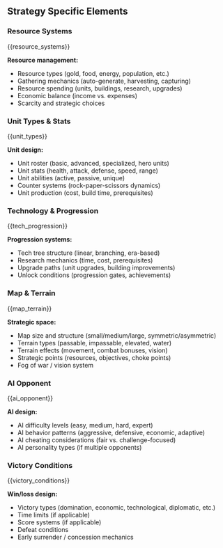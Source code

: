 ## Strategy Specific Elements

### Resource Systems

{{resource_systems}}

**Resource management:**

- Resource types (gold, food, energy, population, etc.)
- Gathering mechanics (auto-generate, harvesting, capturing)
- Resource spending (units, buildings, research, upgrades)
- Economic balance (income vs. expenses)
- Scarcity and strategic choices

### Unit Types & Stats

{{unit_types}}

**Unit design:**

- Unit roster (basic, advanced, specialized, hero units)
- Unit stats (health, attack, defense, speed, range)
- Unit abilities (active, passive, unique)
- Counter systems (rock-paper-scissors dynamics)
- Unit production (cost, build time, prerequisites)

### Technology & Progression

{{tech_progression}}

**Progression systems:**

- Tech tree structure (linear, branching, era-based)
- Research mechanics (time, cost, prerequisites)
- Upgrade paths (unit upgrades, building improvements)
- Unlock conditions (progression gates, achievements)

### Map & Terrain

{{map_terrain}}

**Strategic space:**

- Map size and structure (small/medium/large, symmetric/asymmetric)
- Terrain types (passable, impassable, elevated, water)
- Terrain effects (movement, combat bonuses, vision)
- Strategic points (resources, objectives, choke points)
- Fog of war / vision system

### AI Opponent

{{ai_opponent}}

**AI design:**

- AI difficulty levels (easy, medium, hard, expert)
- AI behavior patterns (aggressive, defensive, economic, adaptive)
- AI cheating considerations (fair vs. challenge-focused)
- AI personality types (if multiple opponents)

### Victory Conditions

{{victory_conditions}}

**Win/loss design:**

- Victory types (domination, economic, technological, diplomatic, etc.)
- Time limits (if applicable)
- Score systems (if applicable)
- Defeat conditions
- Early surrender / concession mechanics
